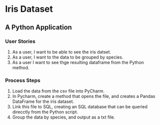# Iris Dataset

## A Python Application 

### User Stories

1) As a user, I want to be able to see the iris datset.
2) As a user, I want to the data to be grouped by species.
3) As a user I want to see thge resulting dataframe from the Python method.

### Process Steps
1) Load the data from the csv file into PyCharm.
2) In Pycharm, create a method that opens the file, and creates a Pandas DataFrame for the iris dataset.
3) Link this file to SQL, creating an SQL database that can be queried direcctly from the Python script.
4) Group the data by species, and output as a txt file. 

